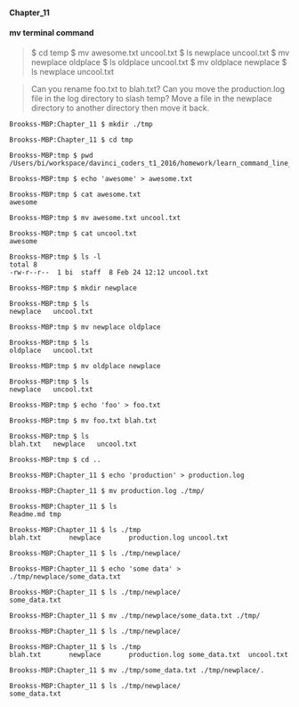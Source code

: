 #### Chapter_11
#### mv terminal command

> $ cd temp
> $ mv awesome.txt uncool.txt
> $ ls
> newplace    uncool.txt
> $ mv newplace oldplace
> $ ls
> oldplace    uncool.txt
> $ mv oldplace newplace
> $ ls
> newplace   uncool.txt

> Can you rename foo.txt to blah.txt?
> Can you move the production.log file in the log directory to slash temp?
> Move a file in the newplace directory to another directory then move it back.

```
Brookss-MBP:Chapter_11 $ mkdir ./tmp

Brookss-MBP:Chapter_11 $ cd tmp

Brookss-MBP:tmp $ pwd
/Users/bi/workspace/davinci_coders_t1_2016/homework/learn_command_line_exercises/Chapter_11/tmp

Brookss-MBP:tmp $ echo 'awesome' > awesome.txt

Brookss-MBP:tmp $ cat awesome.txt
awesome

Brookss-MBP:tmp $ mv awesome.txt uncool.txt

Brookss-MBP:tmp $ cat uncool.txt
awesome

Brookss-MBP:tmp $ ls -l
total 8
-rw-r--r--  1 bi  staff  8 Feb 24 12:12 uncool.txt

Brookss-MBP:tmp $ mkdir newplace

Brookss-MBP:tmp $ ls
newplace   uncool.txt

Brookss-MBP:tmp $ mv newplace oldplace

Brookss-MBP:tmp $ ls
oldplace   uncool.txt

Brookss-MBP:tmp $ mv oldplace newplace

Brookss-MBP:tmp $ ls
newplace   uncool.txt

Brookss-MBP:tmp $ echo 'foo' > foo.txt

Brookss-MBP:tmp $ mv foo.txt blah.txt

Brookss-MBP:tmp $ ls
blah.txt   newplace   uncool.txt

Brookss-MBP:tmp $ cd ..

Brookss-MBP:Chapter_11 $ echo 'production' > production.log

Brookss-MBP:Chapter_11 $ mv production.log ./tmp/

Brookss-MBP:Chapter_11 $ ls
Readme.md tmp

Brookss-MBP:Chapter_11 $ ls ./tmp
blah.txt       newplace       production.log uncool.txt

Brookss-MBP:Chapter_11 $ ls ./tmp/newplace/

Brookss-MBP:Chapter_11 $ echo 'some data' > ./tmp/newplace/some_data.txt

Brookss-MBP:Chapter_11 $ ls ./tmp/newplace/
some_data.txt

Brookss-MBP:Chapter_11 $ mv ./tmp/newplace/some_data.txt ./tmp/

Brookss-MBP:Chapter_11 $ ls ./tmp/newplace/

Brookss-MBP:Chapter_11 $ ls ./tmp
blah.txt       newplace       production.log some_data.txt  uncool.txt

Brookss-MBP:Chapter_11 $ mv ./tmp/some_data.txt ./tmp/newplace/.

Brookss-MBP:Chapter_11 $ ls ./tmp/newplace/
some_data.txt
```
